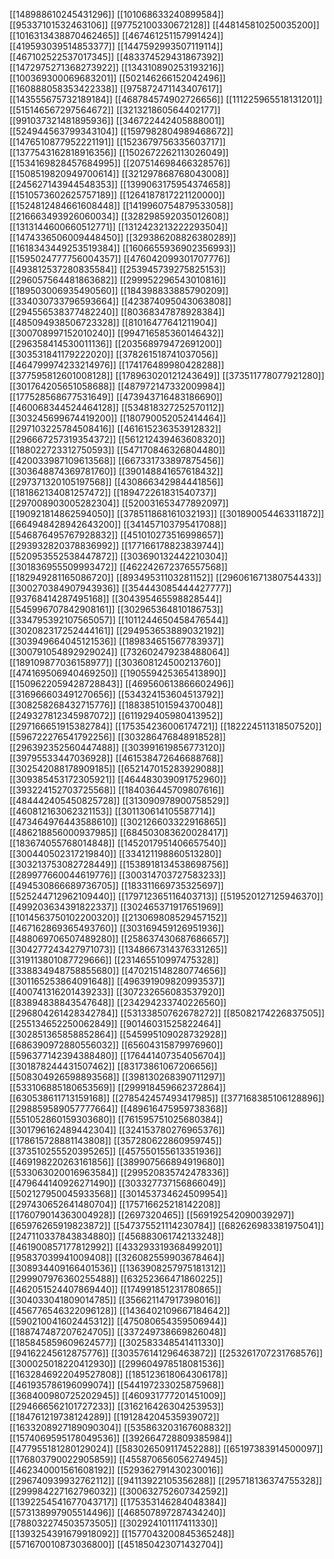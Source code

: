 [[148988610245431296]]
[[101068633240899584]]
[[95337101532463106]]
[[97752100330672128]]
[[448145810250035200]]
[[1016313438870462465]]
[[467461251157991424]]
[[419593039514853377]]
[[1447592993507119114]]
[[467102522537017345]]
[[483374529431867392]]
[[1472975271368273922]]
[[134310890253193216]]
[[100369300069683201]]
[[502146266152042496]]
[[160888058353422338]]
[[975872471143407617]]
[[143555675732189184]]
[[468784574902726656]]
[[111225965518131201]]
[[515146567297564672]]
[[321321860564402177]]
[[991037321481895936]]
[[346722442405888001]]
[[524944563799343104]]
[[1597982804989468672]]
[[1476510877952221191]]
[[1523679756335603717]]
[[1377543162818916356]]
[[1502672262113026049]]
[[1534169828457684995]]
[[207514698466328576]]
[[1508519820949700614]]
[[321297868768043008]]
[[245627143944548353]]
[[1399063175954374658]]
[[1510573602625757189]]
[[1264187817221120000]]
[[1524812484661608448]]
[[1419960754879533058]]
[[216663493926060034]]
[[328298592035012608]]
[[1313144600660512771]]
[[1312423213222293504]]
[[1474336506009448450]]
[[329386208826380289]]
[[1618343449253519384]]
[[1606655936902356993]]
[[1595024777756004357]]
[[476042099301707776]]
[[493812537280835584]]
[[253945739275825153]]
[[296057564481863682]]
[[299952296543010816]]
[[189503006935490560]]
[[184398833885790209]]
[[334030733796593664]]
[[423874095043063808]]
[[294556538377482240]]
[[80368347878928384]]
[[485094938506723328]]
[[81016477641211904]]
[[300708997152010240]]
[[994716585360146432]]
[[296358414530011136]]
[[203568979472691200]]
[[303531841179222020]]
[[378261518741037056]]
[[464799974233214976]]
[[174176489980428288]]
[[377595812601008128]]
[[178963020121243649]]
[[373511778077921280]]
[[301764205651058688]]
[[487972147332009984]]
[[177528568677531649]]
[[473943716483186690]]
[[460068344524464128]]
[[534818327252570112]]
[[303245699674419200]]
[[180790052052414464]]
[[297103225784508416]]
[[461615236353912832]]
[[296667257319354372]]
[[561212439463608320]]
[[188022723312750593]]
[[547170846326804480]]
[[420033987109613568]]
[[667331733897875456]]
[[303648874369781760]]
[[390148841657618432]]
[[297371320105197568]]
[[430866342984441856]]
[[181862134081257472]]
[[189472261831540737]]
[[297008903005282304]]
[[520031653477892097]]
[[190921814862594050]]
[[378511868161032193]]
[[301890054463311872]]
[[664948428942643200]]
[[341457103795417088]]
[[546876495767928832]]
[[451010273516998657]]
[[293932820378836992]]
[[177166178823839744]]
[[520953552538447872]]
[[303690132442210304]]
[[301836955509993472]]
[[462242672376557568]]
[[182949281165086720]]
[[89349531103281152]]
[[296061671380754433]]
[[300270384907943936]]
[[354443085444427777]]
[[93768414287495168]]
[[304395465598828544]]
[[545996707842908161]]
[[302965364810186753]]
[[334795392107565057]]
[[1011244650458476544]]
[[302082317252444161]]
[[294953653889032192]]
[[303949664045121536]]
[[189834651567783937]]
[[300791054892929024]]
[[732602479238488064]]
[[189109877036158977]]
[[303608124500213760]]
[[474169506940469250]]
[[190559425365413890]]
[[1509622059428728843]]
[[469560613866602496]]
[[316966603491270656]]
[[534324153604513792]]
[[308258268432715776]]
[[188385101594370048]]
[[249327812345987072]]
[[611929405980413952]]
[[297166651915382784]]
[[175354236006174721]]
[[182224511318507520]]
[[596722276541792256]]
[[303286476848918528]]
[[296392352560447488]]
[[303991619856773120]]
[[39795533447036928]]
[[461538472646688768]]
[[302542088178909185]]
[[652147015283929088]]
[[309385453172305921]]
[[464483039091752960]]
[[393224152703725568]]
[[184036445709807616]]
[[484442405450825728]]
[[313090978900758529]]
[[460812163062321153]]
[[301130614105587714]]
[[473464976443588610]]
[[302126603322916865]]
[[486218856000937985]]
[[684503083620028417]]
[[183674055768014848]]
[[1452017951406657540]]
[[300440502317219840]]
[[334121198860513280]]
[[303213753082728449]]
[[1538918134538698756]]
[[289977660044619776]]
[[300314703727583233]]
[[494530866689736705]]
[[183311669735325697]]
[[525244712962109440]]
[[179712365116403713]]
[[519520127125946370]]
[[499203634391822337]]
[[302465371917651969]]
[[1014563750102200320]]
[[213069808529457152]]
[[467162869365493760]]
[[303169459126951936]]
[[488069706507489280]]
[[258637430687686657]]
[[304277243427971073]]
[[1348667314376331265]]
[[319113801087729666]]
[[231465510997475328]]
[[338834948758855680]]
[[470215148280774656]]
[[301165253864091648]]
[[496391909820993537]]
[[400741316201439233]]
[[307232656083537920]]
[[83894838843547648]]
[[234294233740226560]]
[[296804261428342784]]
[[53133850762678272]]
[[85082174226837505]]
[[255134652250062849]]
[[90146031525822464]]
[[302851365858852864]]
[[545995109028732928]]
[[686390972880556032]]
[[65604315879976960]]
[[596377142394388480]]
[[176441407354056704]]
[[301878244431507462]]
[[83173861067206656]]
[[508304926598893568]]
[[398130268390711297]]
[[533106885180653569]]
[[299918459662372864]]
[[630538611713159168]]
[[278542457493417985]]
[[377168385106128896]]
[[298859589057777664]]
[[489616475959738368]]
[[551052860159303680]]
[[761595751025680384]]
[[301796162489442304]]
[[324153780276965376]]
[[178615728881143808]]
[[357280622860959745]]
[[373510255520395265]]
[[457550155613351936]]
[[469198220263161856]]
[[389907566894919680]]
[[533063020016963584]]
[[299520835742478336]]
[[479644140926271490]]
[[303327737156866049]]
[[502127950045933568]]
[[301453734624509954]]
[[297430652641480704]]
[[175716625218142208]]
[[176079014363004928]]
[[2697320465]]
[[569192542090039297]]
[[65976265919823872]]
[[547375521114230784]]
[[682626983381975041]]
[[247110337843834880]]
[[456883061742133248]]
[[461900857177812992]]
[[433293319368499201]]
[[95837039941009408]]
[[326082559903678464]]
[[308934409166401536]]
[[1363908257975181312]]
[[299907976360255488]]
[[63252366471860225]]
[[462051524407869440]]
[[174991851231780865]]
[[304033041809014785]]
[[356621147917398016]]
[[456776546322096128]]
[[1436402109667184642]]
[[590210041602445312]]
[[475080654359506944]]
[[188747487207624705]]
[[337249738669826048]]
[[185845859609624577]]
[[302583348541411330]]
[[94162245612875776]]
[[303576141296463872]]
[[253261707231768576]]
[[300025018220412930]]
[[299604978518081536]]
[[1632846922049527808]]
[[185123618064306178]]
[[461935786196099074]]
[[544197233025875968]]
[[368400980725202945]]
[[460931777201451009]]
[[294666562101727233]]
[[316216426304253953]]
[[184761219738124289]]
[[191284204535939072]]
[[1633208927189090304]]
[[535863203167608832]]
[[1574069595178049536]]
[[392664728809385984]]
[[477955181280129024]]
[[583026509117452288]]
[[65197383914500097]]
[[176803790022905859]]
[[455870656056274945]]
[[462340001561608192]]
[[529362791430230016]]
[[296740939932762112]]
[[94113922105356288]]
[[295718136374755328]]
[[299984227162796032]]
[[300632752607342592]]
[[1392254541677043717]]
[[175353146284048384]]
[[573138997905514496]]
[[468507897287434240]]
[[788032274503573505]]
[[302924101117411330]]
[[1393254391679918092]]
[[1577043200845365248]]
[[571670010873036800]]
[[451850423071432704]]
